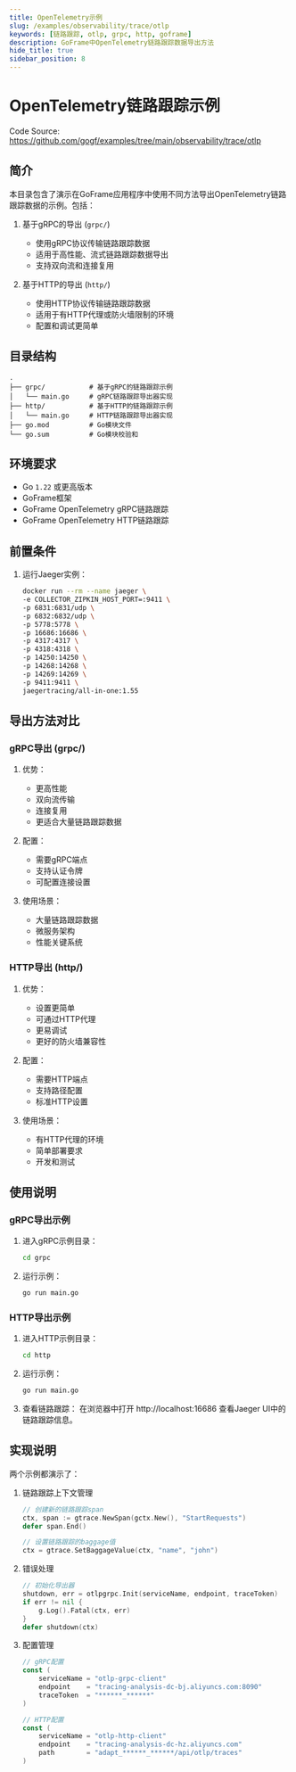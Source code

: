 ```yaml
---
title: OpenTelemetry示例
slug: /examples/observability/trace/otlp
keywords: [链路跟踪, otlp, grpc, http, goframe]
description: GoFrame中OpenTelemetry链路跟踪数据导出方法
hide_title: true
sidebar_position: 8
---
```


# OpenTelemetry链路跟踪示例

Code Source: https://github.com/gogf/examples/tree/main/observability/trace/otlp


## 简介

本目录包含了演示在GoFrame应用程序中使用不同方法导出OpenTelemetry链路跟踪数据的示例。包括：

1. 基于gRPC的导出 (`grpc/`)
   - 使用gRPC协议传输链路跟踪数据
   - 适用于高性能、流式链路跟踪数据导出
   - 支持双向流和连接复用

2. 基于HTTP的导出 (`http/`)
   - 使用HTTP协议传输链路跟踪数据
   - 适用于有HTTP代理或防火墙限制的环境
   - 配置和调试更简单

## 目录结构

```
.
├── grpc/           # 基于gRPC的链路跟踪示例
│   └── main.go     # gRPC链路跟踪导出器实现
├── http/           # 基于HTTP的链路跟踪示例
│   └── main.go     # HTTP链路跟踪导出器实现
├── go.mod          # Go模块文件
└── go.sum          # Go模块校验和
```

## 环境要求

- Go `1.22` 或更高版本
- GoFrame框架
- GoFrame OpenTelemetry gRPC链路跟踪
- GoFrame OpenTelemetry HTTP链路跟踪

## 前置条件

1. 运行Jaeger实例：
   ```bash
   docker run --rm --name jaeger \
   -e COLLECTOR_ZIPKIN_HOST_PORT=:9411 \
   -p 6831:6831/udp \
   -p 6832:6832/udp \
   -p 5778:5778 \
   -p 16686:16686 \
   -p 4317:4317 \
   -p 4318:4318 \
   -p 14250:14250 \
   -p 14268:14268 \
   -p 14269:14269 \
   -p 9411:9411 \
   jaegertracing/all-in-one:1.55
   ```

## 导出方法对比

### gRPC导出 (grpc/)
1. 优势：
   - 更高性能
   - 双向流传输
   - 连接复用
   - 更适合大量链路跟踪数据

2. 配置：
   - 需要gRPC端点
   - 支持认证令牌
   - 可配置连接设置

3. 使用场景：
   - 大量链路跟踪数据
   - 微服务架构
   - 性能关键系统

### HTTP导出 (http/)
1. 优势：
   - 设置更简单
   - 可通过HTTP代理
   - 更易调试
   - 更好的防火墙兼容性

2. 配置：
   - 需要HTTP端点
   - 支持路径配置
   - 标准HTTP设置

3. 使用场景：
   - 有HTTP代理的环境
   - 简单部署要求
   - 开发和测试

## 使用说明

### gRPC导出示例
1. 进入gRPC示例目录：
   ```bash
   cd grpc
   ```

2. 运行示例：
   ```bash
   go run main.go
   ```

### HTTP导出示例
1. 进入HTTP示例目录：
   ```bash
   cd http
   ```

2. 运行示例：
   ```bash
   go run main.go
   ```

3. 查看链路跟踪：
   在浏览器中打开 http://localhost:16686 查看Jaeger UI中的链路跟踪信息。

## 实现说明

两个示例都演示了：

1. 链路跟踪上下文管理
   ```go
   // 创建新的链路跟踪span
   ctx, span := gtrace.NewSpan(gctx.New(), "StartRequests")
   defer span.End()

   // 设置链路跟踪的baggage值
   ctx = gtrace.SetBaggageValue(ctx, "name", "john")
   ```

2. 错误处理
   ```go
   // 初始化导出器
   shutdown, err = otlpgrpc.Init(serviceName, endpoint, traceToken)
   if err != nil {
       g.Log().Fatal(ctx, err)
   }
   defer shutdown(ctx)
   ```

3. 配置管理
   ```go
   // gRPC配置
   const (
       serviceName = "otlp-grpc-client"
       endpoint    = "tracing-analysis-dc-bj.aliyuncs.com:8090"
       traceToken  = "******_******"
   )

   // HTTP配置
   const (
       serviceName = "otlp-http-client"
       endpoint    = "tracing-analysis-dc-hz.aliyuncs.com"
       path        = "adapt_******_******/api/otlp/traces"
   )
   ```
